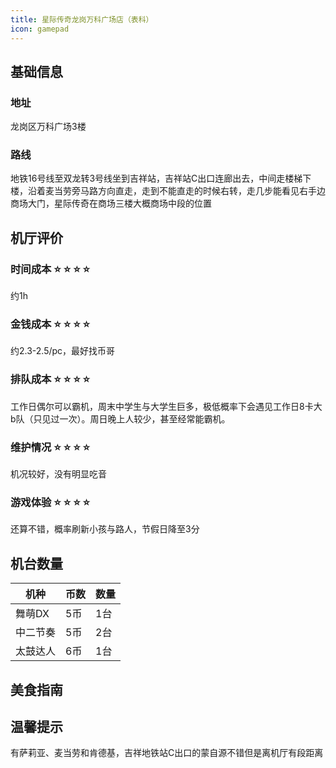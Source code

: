```yaml
---
title: 星际传奇龙岗万科广场店（表科）
icon: gamepad
---
```


## 基础信息

### 地址

龙岗区万科广场3楼

<ArcadeMap place= "星际传奇龙岗万科广场店" />



### 路线

地铁16号线至双龙转3号线坐到吉祥站，吉祥站C出口连廊出去，中间走楼梯下楼，沿着麦当劳旁马路方向直走，走到不能直走的时候右转，走几步能看见右手边商场大门，星际传奇在商场三楼大概商场中段的位置

<NavigateButton place="星际传奇龙岗万科广场店" name="星际传奇龙岗万科广场店" />

## 机厅评价

### 时间成本 :star: :star: :star: :star: 

约1h

### 金钱成本 :star: :star: :star: :star: 

约2.3-2.5/pc，最好找币哥

### 排队成本 :star: :star: :star: :star:

工作日偶尔可以霸机，周末中学生与大学生巨多，极低概率下会遇见工作日8卡大b队（只见过一次）。周日晚上人较少，甚至经常能霸机。

### 维护情况 :star: :star: :star: :star:

机况较好，没有明显吃音

### 游戏体验 :star: :star: :star: :star: 

还算不错，概率刷新小孩与路人，节假日降至3分

## 机台数量

| 机种 | 币数 | 数量 |
| --- | ---- | ---- |
| 舞萌DX | 5币 | 1台 |
| 中二节奏 | 5币 | 2台 |
| 太鼓达人 | 6币 | 1台 |

## 美食指南

## 温馨提示
有萨莉亚、麦当劳和肯德基，吉祥地铁站C出口的蒙自源不错但是离机厅有段距离
